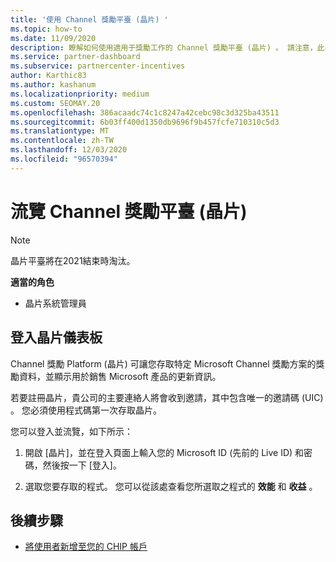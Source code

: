 ```yaml
---
title: '使用 Channel 獎勵平臺 (晶片) '
ms.topic: how-to
ms.date: 11/09/2020
description: 瞭解如何使用適用于獎勵工作的 Channel 獎勵平臺 (晶片) 。 請注意，此平臺將于2021結束時淘汰。
ms.service: partner-dashboard
ms.subservice: partnercenter-incentives
author: Karthic83
ms.author: kashanum
ms.localizationpriority: medium
ms.custom: SEOMAY.20
ms.openlocfilehash: 386acaadc74c1c8247a42cebc98c3d325ba43511
ms.sourcegitcommit: 6b03ff400d1350db9696f9b457fcfe710310c5d3
ms.translationtype: MT
ms.contentlocale: zh-TW
ms.lasthandoff: 12/03/2020
ms.locfileid: "96570394"
---
```

# <a name="navigate-the-channel-incentives-platform-chip"></a>流覽 Channel 獎勵平臺 (晶片) 

>[!NOTE]
>晶片平臺將在2021結束時淘汰。

**適當的角色**

- 晶片系統管理員

## <a name="sign-into-the-chip-dashboard"></a>登入晶片儀表板

Channel 獎勵 Platform (晶片) 可讓您存取特定 Microsoft Channel 獎勵方案的獎勵資料，並顯示用於銷售 Microsoft 產品的更新資訊。

若要註冊晶片，貴公司的主要連絡人將會收到邀請，其中包含唯一的邀請碼 (UIC) 。 您必須使用程式碼第一次存取晶片。


您可以登入並流覽，如下所示：

1. 開啟 [晶片]，並在登入頁面上輸入您的 Microsoft ID (先前的 Live ID) 和密碼，然後按一下 [登入]。
 
1. 選取您要存取的程式。
您可以從該處查看您所選取之程式的 **效能** 和 **收益** 。 

## <a name="next-steps"></a>後續步驟

- [將使用者新增至您的 CHIP 帳戶](chip-users.md)